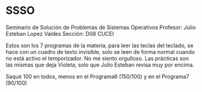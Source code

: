 # SSSO
Seminario de Solución de Problemas de Sistemas Operativos
Profesor: Julio Esteban Lopez Valdes
Sección: D08
CUCEI

Estos son los 7 programas de la materia, para leer las teclas del teclado, se hace con un cuadro de texto invisible, solo se leen de forma normal cuando no está activo el temporizador. No me siento orgulloso.
Las prácticas son las mismas que deja Violeta, solo que Julio Esteban revisa muy por encima.

Saqué 100 en todos, menos en el Programa6 (150/100) y en el Programa7 (90/100)
